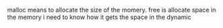 malloc means to allocate the size of the momery.
free is allocate space in the memory
i need to know how it gets the space in the dynamic 